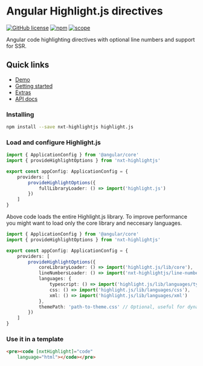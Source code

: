 # Angular Highlight.js directives

[![GitHub license](https://img.shields.io/github/license/Liquid-JS/nxt-components.svg)](https://github.com/Liquid-JS/nxt-components/blob/master/LICENSE)
[![npm](https://img.shields.io/npm/dm/nxt-highlightjs.svg)](https://www.npmjs.com/package/nxt-highlightjs)
[![scope](https://img.shields.io/npm/v/nxt-highlightjs.svg)](https://www.npmjs.com/package/nxt-highlightjs)

Angular code highlighting directives with optional line numbers and support for SSR.

## Quick links

-   [Demo](https://liquid-js.github.io/nxt-components/demo/highlightjs)
-   [Getting started](https://liquid-js.github.io/nxt-components/demo/highlightjs/getting-started)
-   [Extras](https://liquid-js.github.io/nxt-components/demo/highlightjs/extras)
-   [API docs](https://liquid-js.github.io/nxt-components/nxt-highlightjs)

### Installing

```sh
npm install --save nxt-highlightjs highlight.js
```

### Load and configure Highlight.js

```ts
import { ApplicationConfig } from '@angular/core'
import { provideHighlightOptions } from 'nxt-highlightjs'

export const appConfig: ApplicationConfig = {
    providers: [
        provideHighlightOptions({
            fullLibraryLoader: () => import('highlight.js')
        })
    ]
}
```

Above code loads the entire Highlight.js library. To improve performance you might want to load only the core library and neccesary languages.

```ts
import { ApplicationConfig } from '@angular/core'
import { provideHighlightOptions } from 'nxt-highlightjs'

export const appConfig: ApplicationConfig = {
    providers: [
        provideHighlightOptions({
            coreLibraryLoader: () => import('highlight.js/lib/core'),
            lineNumbersLoader: () => import('nxt-highlightjs/line-numbers'), // Optional, add line numbers if needed
            languages: {
                typescript: () => import('highlight.js/lib/languages/typescript'),
                css: () => import('highlight.js/lib/languages/css'),
                xml: () => import('highlight.js/lib/languages/xml')
            },
            themePath: 'path-to-theme.css' // Optional, useful for dynamic theme changes
        })
    ]
}
```

### Use it in a template

```html
<pre><code [nxtHighlight]="code"
    language="html"></code></pre>
```
